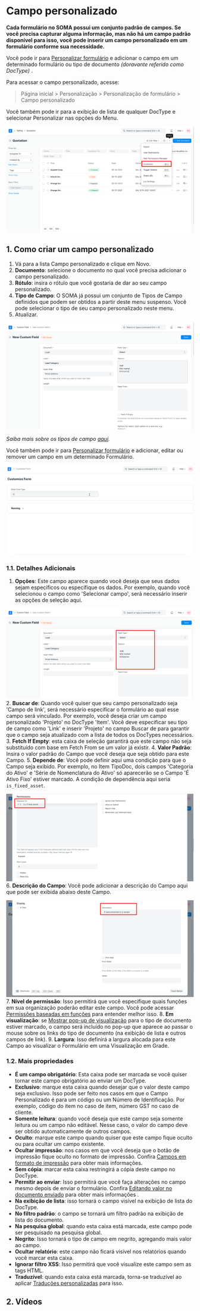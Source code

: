 # Campo personalizado


**Cada formulário no SOMA possui um conjunto padrão de campos. Se você precisa capturar alguma informação, mas não há um campo padrão disponível para isso, você pode inserir um campo personalizado em um formulário conforme sua necessidade.**


Você pode ir para [Personalizar formulário](/docs/pt/customize-erpnext/customize-form) e adicionar o campo em um determinado formulário ou tipo de documento *(doravante referido como DocType)* .


Para acessar o campo personalizado, acesse:



> 
> Página inicial > Personalização > Personalização de formulário > Campo personalizado
> 
> 
> 


Você também pode ir para a exibição de lista de qualquer DocType e selecionar Personalizar nas opções do Menu.


![Personalizar opção na exibição de lista](/files/customize-option-in-list-view.png)


## 1. Como criar um campo personalizado


1. Vá para a lista Campo personalizado e clique em Novo.
2. **Documento**: selecione o documento no qual você precisa adicionar o campo personalizado.
3. **Rótulo**: insira o rótulo que você gostaria de dar ao seu campo personalizado.
4. **Tipo de Campo**: O SOMA já possui um conjunto de Tipos de Campo definidos que podem ser obtidos a partir deste menu suspenso. Você pode selecionar o tipo de seu campo personalizado neste menu.
5. Atualizar.


![Novo campo personalizado](/files/new-custom-field.png)


*Saiba mais sobre os tipos de campo [aqui](/docs/pt/customize-erpnext/articles/field-types.html).* 


Você também pode ir para [Personalizar formulário](/docs/pt/customize-erpnext/customize-form) e adicionar, editar ou remover um campo em um determinado Formulário.


![Adicionar campo personalizado a partir do formulário personalizado](/files/customize-erpnext-custom-field-from-customize-form.gif)


### 1.1. Detalhes Adicionais


1. **Opções**: Este campo aparece quando você deseja que seus dados sejam específicos ou especifique os dados. Por exemplo, quando você selecionou o campo como 'Selecionar campo', será necessário inserir as opções de seleção aqui.


![Campo personalizado com tipo de campo selecionado](/files/custom-field-with-select-fieldtype.png)
2. **Buscar de**: Quando você quiser que seu campo personalizado seja 'Campo de link', será necessário especificar o formulário ao qual esse campo será vinculado. Por exemplo, você deseja criar um campo personalizado 'Projeto' no DocType 'Item'. Você deve especificar seu tipo de campo como 'Link' e inserir 'Projeto' no campo Buscar de para garantir que o campo seja atualizado com a lista de todos os DocTypes necessários.
3. **Fetch If Empty**: esta caixa de seleção garantirá que este campo não seja substituído com base em Fetch From se um valor já existir.
4. **Valor Padrão**: Insira o valor padrão do Campo que você deseja que seja obtido para este Campo.
5. **Depende de**: Você pode definir aqui uma condição para que o Campo seja exibido. Por exemplo, no Item TipoDoc, dois campos 'Categoria do Ativo' e 'Série de Nomenclatura do Ativo' só aparecerão se o Campo 'É Ativo Fixo' estiver marcado. A condição de dependência aqui seria `is_fixed_asset`.


![Depends On Option](/files/custom-field-dpends-on.png)
6. **Descrição do Campo**: Você pode adicionar a descrição do Campo aqui que pode ser exibida abaixo deste Campo.


![Descrição do campo personalizado](/files/custom-field-description.png)
7. **Nível de permissão**: Isso permitirá que você especifique quais funções em sua organização poderão editar este campo. Você pode acessar [Permissões baseadas em funções](/docs/pt/setting-up/users-and-permissions/role-based-permissions) para entender melhor isso.
8. **Em visualização**: se [Mostrar pop-up de visualização](/docs/pt/customize-erpnext/customize-form#13-more-properties) para o tipo de documento estiver marcado, o campo será incluído no pop-up que aparece ao passar o mouse sobre os links do tipo de documento (na exibição de lista e outros campos de link).
9. **Largura**: Isso definirá a largura alocada para este Campo ao visualizar o Formulário em uma Visualização em Grade.


### 1.2. Mais propriedades


* **É um campo obrigatório**: Esta caixa pode ser marcada se você quiser tornar este campo obrigatório ao enviar um DocType.
* **Exclusivo**: marque esta caixa quando desejar que o valor deste campo seja exclusivo. Isso pode ser feito nos casos em que o Campo Personalizado é para um código ou um Número de Identificação. Por exemplo, código do item no caso de item, número GST no caso de cliente.
* **Somente leitura**: quando você deseja que este campo seja somente leitura ou um campo não editável. Nesse caso, o valor do campo deve ser obtido automaticamente de outros campos.
* **Oculto**: marque este campo quando quiser que este campo fique oculto ou para ocultar um campo existente.
* **Ocultar impressão**: nos casos em que você deseja que o botão de impressão fique oculto no formato de impressão. Confira [Campos em formato de impressão](/docs/pt/customize-erpnext/articles/making-fields-visible-in-print-format) para obter mais informações.
* **Sem cópia**: marcar esta caixa restringirá a cópia deste campo no DocType.
* **Permitir ao enviar**: Isso permitirá que você faça alterações no campo mesmo depois de enviar o formulário. Confira [Editando valor no documento enviado](/docs/pt/customize-erpnext/articles/allow-fields-to-be-changed-after-submission) para obter mais informações .
* **Na exibição de lista**: isso tornará o campo visível na exibição de lista do DocType.
* **No filtro padrão**: o campo se tornará um filtro padrão na exibição de lista do documento.
* **Na pesquisa global**: quando esta caixa está marcada, este campo pode ser pesquisado na pesquisa global.
* **Negrito**: Isso tornará o tipo de campo em negrito, agregando mais valor ao campo.
* **Ocultar relatório**: este campo não ficará visível nos relatórios quando você marcar esta caixa.
* **Ignorar filtro XSS**: Isso permitirá que você visualize este campo sem as tags HTML.
* **Traduzível**: quando esta caixa está marcada, torna-se traduzível ao aplicar  [Traduções personalizadas](/docs/pt/setting-up/print/custom-translations) para isso.


## 2. Vídeos




